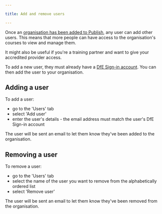 ```yaml
---

title: Add and remove users

---
```


Once an [organisation has been added to Publish](https://www.publish-teacher-training-courses.service.gov.uk/how-to-use-this-service/add-an-organisation), any user can add other users. This means that more people can have access to the organisation's courses to view and manage them.

It might also be useful if you're a training partner and want to give your accredited provider access.

To add a new user, they must already have a [DfE Sign-in account](https://services.signin.education.gov.uk). You can then add the user to your organisation.

## Adding a user

To add a user:

- go to the 'Users' tab
- select 'Add user'
- enter the user's details - the email address must match the user's DfE Sign-in account

The user will be sent an email to let them know they've been added to the organisation.

## Removing a user

To remove a user:

- go to the 'Users' tab
- select the name of the user you want to remove from the alphabetically ordered list
- select 'Remove user'

The user will be sent an email to let them know they've been removed from the organisation.
